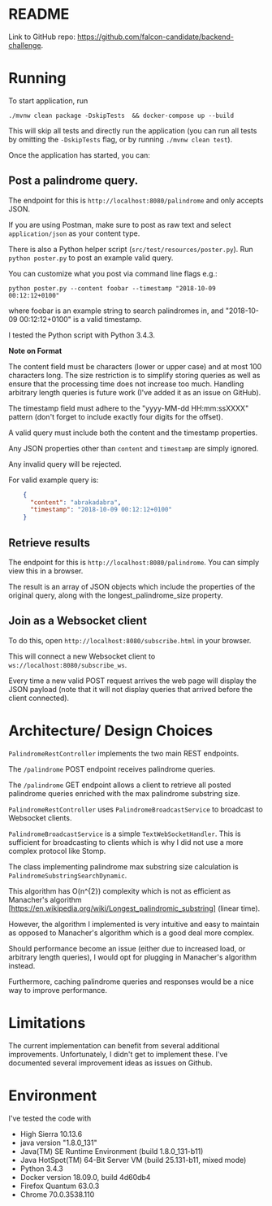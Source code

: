 README
======

Link to GitHub repo: https://github.com/falcon-candidate/backend-challenge.

# Running

To start application, run

```
./mvnw clean package -DskipTests  && docker-compose up --build
```

This will skip all tests and directly run the application (you can run all tests by omitting the `-DskipTests` flag, or by running `./mvnw clean test`).

Once the application has started, you can:

## Post a palindrome query. 

The endpoint for this is `http://localhost:8080/palindrome` and only accepts JSON. 

If you are using Postman, make sure to post as raw text and select `application/json` as your content type. 

There is also a Python helper script (`src/test/resources/poster.py`). Run `python poster.py` to post an example valid query.

You can customize what you post via command line flags e.g.:

```
python poster.py --content foobar --timestamp "2018-10-09 00:12:12+0100"
```

where foobar is an example string to search palindromes in, and "2018-10-09 00:12:12+0100" is a valid timestamp.

I tested the Python script with Python 3.4.3.

__Note on Format__

The content field must be characters (lower or upper case) and at most 100 characters long. The size restriction is to simplify storing queries as well as ensure that the processing time does not increase too much. Handling arbitrary length queries is future work (I've added it as an issue on GitHub).

The timestamp field must adhere to the "yyyy-MM-dd HH:mm:ssXXXX" pattern (don't forget to include exactly four digits for the offset).

A valid query must include both the content and the timestamp properties.

Any JSON properties other than `content` and `timestamp` are simply ignored.

Any invalid query will be rejected.

For valid example query is:

```json
    {
      "content": "abrakadabra",
      "timestamp": "2018-10-09 00:12:12+0100"
    }
```

## Retrieve results

The endpoint for this is `http://localhost:8080/palindrome`. You can simply view this in a browser.

The result is an array of JSON objects which include the properties of the original query, along with the longest_palindrome_size property.

## Join as a Websocket client

To do this, open `http://localhost:8080/subscribe.html` in your browser.

This will connect a new Websocket client to `ws://localhost:8080/subscribe_ws`.

Every time a new valid POST request arrives the web page will display the JSON payload (note that it will not display queries that arrived before the client connected).

# Architecture/ Design Choices

`PalindromeRestController` implements the two main REST endpoints.

The `/palindrome` POST endpoint receives palindrome queries.

The `/palindrome` GET endpoint allows a client to retrieve all posted palindrome queries enriched with the max palindrome substring size.

`PalindromeRestController` uses `PalindromeBroadcastService` to broadcast to Websocket clients.

`PalindromeBroadcastService` is a simple `TextWebSocketHandler`. This is sufficient for broadcasting to clients which is why I did not use a more complex protocol like Stomp.

The class implementing palindrome max substring size calculation is `PalindromeSubstringSearchDynamic`.

This algorithm has O(n^{2}) complexity which is not as efficient as Manacher's algorithm [https://en.wikipedia.org/wiki/Longest_palindromic_substring] (linear time).

However, the algorithm I implemented is very intuitive and easy to maintain as opposed to Manacher's algorithm which is a good deal more complex.

Should performance become an issue (either due to increased load, or arbitrary length queries), I would opt for plugging in Manacher's algorithm instead.

Furthermore, caching palindrome queries and responses would be a nice way to improve performance.

# Limitations

The current implementation can benefit from several additional improvements. Unfortunately, I didn't get to implement these. I've documented several improvement ideas as issues on Github.

# Environment

I've tested the code with

- High Sierra 10.13.6
- java version "1.8.0_131"
- Java(TM) SE Runtime Environment (build 1.8.0_131-b11)
- Java HotSpot(TM) 64-Bit Server VM (build 25.131-b11, mixed mode)
- Python 3.4.3
- Docker version 18.09.0, build 4d60db4
- Firefox Quantum 63.0.3
- Chrome 70.0.3538.110

